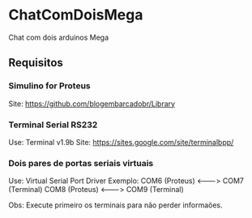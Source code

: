 # ChatComDoisMega
Chat com dois arduinos Mega

## Requisitos

### Simulino for Proteus
Site: https://github.com/blogembarcadobr/Library

### Terminal Serial RS232
Use: Terminal v1.9b
Site: https://sites.google.com/site/terminalbpp/

### Dois pares de portas seriais virtuais
Use: Virtual Serial Port Driver
Exemplo:
COM6 (Proteus) <---> COM7 (Terminal)
COM8 (Proteus) <---> COM9 (Terminal)

Obs: Execute primeiro os terminais para não perder informaões.

